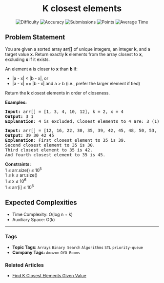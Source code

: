 <h1 align="center">K closest elements</h1>

<p align="center">
  <img alt="Difficulty" title="Difficulty" src="https://custom-icon-badges.demolab.com/badge/Difficulty: Medium-1F222E?style=for-the-badge&logoColor=white&logo=fire"/>
  <img alt="Accuracy" title="Accuracy" src="https://custom-icon-badges.demolab.com/badge/Accuracy: 15.96%25-1F222E?style=for-the-badge&logoColor=white&logo=target"/>
  <img alt="Submissions" title="Submissions" src="https://custom-icon-badges.demolab.com/badge/Submissions: 88K+-1F222E?style=for-the-badge&logoColor=white&logo=repo"/>
  <img alt="Points" title="Points" src="https://custom-icon-badges.demolab.com/badge/Points: 4-1F222E?style=for-the-badge&logoColor=white&logo=award"/>
  <img alt="Average Time" title="Average Time" src="https://custom-icon-badges.demolab.com/badge/Average%20Time: 30m-1F222E?style=for-the-badge&logoColor=white&logo=clock"/>
</p>

## Problem Statement

You are given a sorted array <b>arr[]</b> of unique integers, an integer <b>k</b>, and a target value <b>x</b>. Return exactly <b>k</b> elements from the array closest to <b>x</b>, excluding <b>x</b> if it exists.

An element <b>a</b> is closer to <b>x</b> than <b>b</b> if:

 

- |a - x| < |b - x|, or
- |a - x| == |b - x| and a > b (i.e., prefer the larger element if tied)
 

 

Return the <b>k</b> closest elements in order of closeness.

<b>Examples:</b>

<pre><b>Input: </b>arr[] = [1, 3, 4, 10, 12], k = 2, x = 4
<b>Output:</b> 3 1
<b>Explanation:</b> 4 is excluded, Closest elements to 4 are: 3 (1), 1 (3). So, the 2 closest elements are: 3 1</pre>

<pre><b>Input: </b>arr[] = [12, 16, 22, 30, 35, 39, 42, 45, 48, 50, 53, 55, 56], k = 4, x = 35
<b>Output:</b> 39 30 42 45
<b>Explanation:</b> First closest element to 35 is 39.
Second closest element to 35 is 30.
Third closest element to 35 is 42.
And fourth closest element to 35 is 45.</pre>

<b>Constraints:</b><br>1 ≤ arr.size() ≤ 10<sup>5</sup><br>1 ≤ k ≤ arr.size()<br>1 ≤ x ≤ 10<sup>6</sup><br>1 ≤ arr[i] ≤ 10<sup>6</sup>

## Expected Complexities
- Time Complexity: O(log n + k)
- Auxiliary Space: O(k)

<hr>

### Tags
- **Topic Tags:** `Arrays` `Binary Search` `Algorithms` `STL` `priority-queue`
- **Company Tags:** `Amazon` `OYO Rooms`

### Related Articles
- [Find K Closest Elements Given Value](https://www.geeksforgeeks.org/find-k-closest-elements-given-value/)
